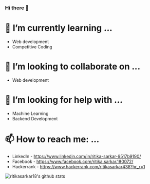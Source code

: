 ### Hi there 👋

<!--
**ritikasarkar18/ritikasarkar18** is a ✨ _special_ ✨ repository because its `README.md` (this file) appears on your GitHub profile.

Here are some ideas to get you started:

- 🔭 I’m currently working on ...
- 😄 Pronouns: ...
- ⚡ Fun fact: ...
- 💬 Ask me about ...
-->
# 🌱 I’m currently learning ...
- Web development
- Competitive Coding
# 👯 I’m looking to collaborate on ...
- Web development
# 🤔 I’m looking for help with ...
- Machine Learning
- Backend Development

# 📫 How to reach me: ...
- LinkedIn - https://www.linkedin.com/in/ritika-sarkar-9517b9190/
- Facebook - https://www.facebook.com/ritika.sarkar.180072/
- Hackerrank - https://www.hackerrank.com/ritikasarkar438?hr_r=1

![ritikasarkar18's github stats](https://github-readme-stats.vercel.app/api?username=ritikasarkar18&count_private=true)
